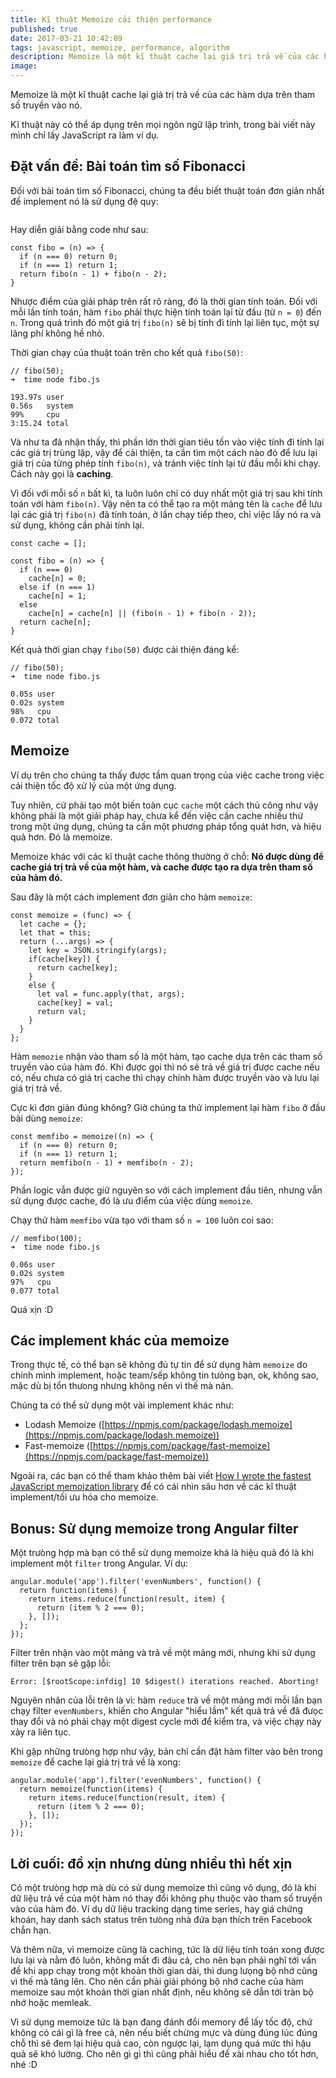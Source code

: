 ```yaml
---
title: Kĩ thuật Memoize cải thiện performance
published: true
date: 2017-03-21 10:42:09
tags: javascript, memoize, performance, algorithm
description: Memoize là một kĩ thuật cache lại giá trị trả về của các hàm dựa trên tham số truyền vào nó.
image:
---
```

Memoize là một kĩ thuật cache lại giá trị trả về của các hàm dựa trên tham số truyền vào nó.

Kĩ thuật này có thể áp dụng trên mọi ngôn ngữ lập trình, trong bài viết này mình chỉ lấy JavaScript ra làm ví dụ.

## Đặt vấn đề: Bài toán tìm số Fibonacci

Đối với bài toán tìm số Fibonacci, chúng ta đều biết thuật toán đơn giản nhất để implement nó là sử dụng đệ quy:

<math>
F_{n}=F_{n-1}+F_{n-2}
</math>

Hay diễn giải bằng code như sau:

```
const fibo = (n) => {
  if (n === 0) return 0;
  if (n === 1) return 1;
  return fibo(n - 1) + fibo(n - 2);
}
```

Nhược điểm của giải pháp trên rất rõ ràng, đó là thời gian tính toán. Đối với mỗi lần tính toán, hàm `fibo` phải thực hiện tính toán lại từ đầu (từ `n = 0`) đến `n`. Trong quá trình đó một giá trị `fibo(n)` sẽ bị tính đi tính lại liên tục, một sự lãng phí không hề nhỏ.

Thời gian chạy của thuật toán trên cho kết quả `fibo(50)`:

```
// fibo(50);
➜  time node fibo.js

193.97s user 
0.56s   system 
99%     cpu 
3:15.24 total
```

Và như ta đã nhận thấy, thì phần lớn thời gian tiêu tốn vào việc tính đi tính lại các giá trị trùng lặp, vậy để cải thiện, ta cần tìm một cách nào đó để lưu lại giá trị của từng phép tính `fibo(n)`, và tránh việc tính lại từ đầu mỗi khi chạy. Cách này gọi là **caching**.

Vì đối với mỗi số `n` bất kì, ta luôn luôn chỉ có duy nhất một giá trị sau khi tính toán với hàm `fibo(n)`. Vậy nên ta có thể tạo ra một mảng tên là `cache` để lưu lại các giá trị `fibo(n)` đã tính toán, ở lần chạy tiếp theo, chỉ việc lấy nó ra và sử dụng, không cần phải tính lại.

```
const cache = [];

const fibo = (n) => {
  if (n === 0) 
    cache[n] = 0;
  else if (n === 1) 
    cache[n] = 1;
  else 
    cache[n] = cache[n] || (fibo(n - 1) + fibo(n - 2));
  return cache[n];
}
```

Kết quả thời gian chạy `fibo(50)` được cải thiện đáng kể:

```
// fibo(50);
➜  time node fibo.js

0.05s user 
0.02s system 
98%   cpu 
0.072 total
```

## Memoize

Ví dụ trên cho chúng ta thấy được tầm quan trọng của việc cache trong việc cải thiện tốc độ xử lý của một ứng dụng.

Tuy nhiên, cứ phải tạo một biến toàn cục `cache` một cách thủ công như vậy không phải là một giải pháp hay, chưa kể đến việc cần cache nhiều thứ trong một ứng dụng, chúng ta cần một phương pháp tổng quát hơn, và hiệu quả hơn. Đó là memoize.

Memoize khác với các kĩ thuật cache thông thường ở chỗ: **Nó được dùng để cache giá trị trả về của một hàm, và cache được tạo ra dựa trên tham số của hàm đó.**

Sau đây là một cách implement đơn giản cho hàm `memoize`:

```
const memoize = (func) => {
  let cache = {};
  let that = this;
  return (...args) => {
    let key = JSON.stringify(args);
    if(cache[key]) {
      return cache[key];
    }
    else {
      let val = func.apply(that, args);
      cache[key] = val;
      return val;
    }
  }
};
```

Hàm `memozie` nhận vào tham số là một hàm, tạo cache dựa trên các tham số truyền vào của hàm đó. Khi được gọi thì nó sẽ trả về giá trị được cache nếu có, nếu chưa có giá trị cache thì chạy chính hàm được truyền vào và lưu lại giá trị trả về.

Cực kì đơn giản đúng không? Giờ chúng ta thử implement lại hàm `fibo` ở đầu bài dùng `memoize`:

```
const memfibo = memoize((n) => {
  if (n === 0) return 0;
  if (n === 1) return 1;
  return memfibo(n - 1) + memfibo(n - 2);
});
```

Phần logic vẫn được giữ nguyên so với cách implement đầu tiên, nhưng vẫn sử dụng được cache, đó là ưu điểm của việc dùng `memoize`.

Chạy thử hàm `memfibo` vừa tạo với tham số `n = 100` luôn coi sao:

```
// memfibo(100);
➜  time node fibo.js

0.06s user 
0.02s system 
97%   cpu 
0.077 total
```

Quá xịn :D

## Các implement khác của memoize

Trong thực tế, có thể bạn sẽ không đủ tự tin để sử dụng hàm `memoize` do chính mình implement, hoặc team/sếp không tin tưỏng bạn, ok, không sao, mặc dù bị tổn thưong nhưng không nên vì thế mà nản.

Chúng ta có thể sử dụng một vài implement khác như:


- Lodash Memoize ([https://npmjs.com/package/lodash.memoize](https://npmjs.com/package/lodash.memoize))
- Fast-memoize ([https://npmjs.com/package/fast-memoize](https://npmjs.com/package/fast-memoize))

Ngoài ra, các bạn có thể tham khảo thêm bài viết [How I wrote the fastest JavaScript memoization library](https://community.risingstack.com/the-worlds-fastest-javascript-memoization-library/) để có cái nhìn sâu hơn về các kĩ thuật implement/tối ưu hóa cho memoize.

## Bonus: Sử dụng memoize trong Angular filter

Một trưòng hợp mà bạn có thể sử dụng memoize khá là hiệu quả đó là khi implement một `filter` trong Angular. Ví dụ:

```
angular.module('app').filter('evenNumbers', function() {
  return function(items) {
    return items.reduce(function(result, item) {
      return (item % 2 === 0);
    }, []);
  };
});
```

Filter trên nhận vào một mảng và trả về một mảng mới, nhưng khi sử dụng filter trên bạn sẽ gặp lỗi:

```
Error: [$rootScope:infdig] 10 $digest() iterations reached. Aborting!
```

Nguyên nhân của lỗi trên là vì: hàm `reduce` trả về một mảng mới mỗi lần bạn chạy filter `evenNumbers`, khiến cho Angular "hiểu lầm" kết quả trả về đã đưọc thay đổi và nó phải chạy một digest cycle mới để kiểm tra, và việc chạy này xảy ra liên tục.

Khi gặp những trưòng hợp như vậy, bản chỉ cần đặt hàm filter vào bên trong `memoize` để cache lại giá trị trả về là xong:

```
angular.module('app').filter('evenNumbers', function() {
  return memoize(function(items) {
    return items.reduce(function(result, item) {
      return (item % 2 === 0);
    }, []);
  });
});
```

## Lời cuối: đồ xịn nhưng dùng nhiều thì hết xịn

Có một trưòng hợp mà dù có sử dụng memoize thì cũng vô dụng, đó là khi dữ liệu trả về của một hàm nó thay đổi không phụ thuộc vào tham số truyền vào của hàm đó. Ví dụ dữ liệu tracking dạng time series, hay giá chứng khoán, hay danh sách status trên tưòng nhà đứa bạn thích trên Facebook chẳn hạn.

Và thêm nữa, vì memoize cũng là caching, tức là dữ liệu tính toán xong được lưu lại và nằm đó luôn, không mất đi đâu cả, cho nên bạn phải nghĩ tới vấn đề khi app chạy trong một khoản thời gian dài, thì dung lưọng bộ nhớ cũng vì thế mà tăng lên. Cho nên cần phải giải phóng bộ nhớ cache của hàm memoize sau một khoản thời gian nhất định, nếu không sẽ dẫn tới tràn bộ nhớ hoặc memleak.

Vì sử dụng memoize tức là bạn đang đánh đổi memory để lấy tốc độ, chứ không có cái gì là free cả, nên nếu biết chừng mực và dùng đúng lúc đúng chỗ thì sẽ đem lại hiệu quả cao, còn ngược lại, lạm dụng quá mức thì hậu quả sẽ khó lường. Cho nên gì gì thì cũng phải hiểu để xài nhau cho tốt hơn, nhé :D 
